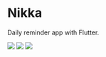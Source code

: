 # Nikka

Daily reminder app with Flutter.

![](https://cdn-ak.f.st-hatena.com/images/fotolife/t/tnantoka/20190522/20190522222203.png)
![](https://cdn-ak.f.st-hatena.com/images/fotolife/t/tnantoka/20190524/20190524171802.png)
![](https://cdn-ak.f.st-hatena.com/images/fotolife/t/tnantoka/20190525/20190525222634.png)
